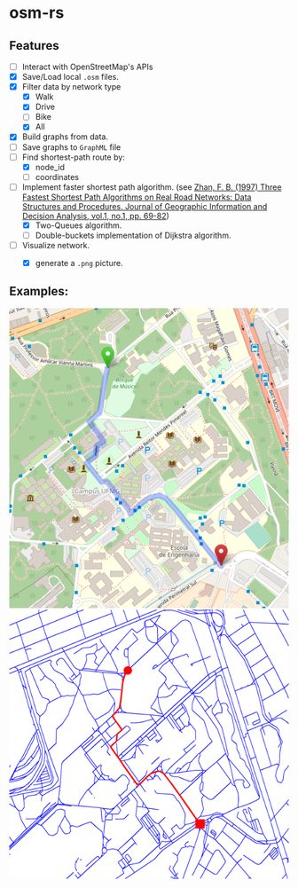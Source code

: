 # osm-rs

## Features
- [ ] Interact with OpenStreetMap's APIs
- [X] Save/Load local `.osm` files.
- [X] Filter data by network type
    - [X] Walk
    - [X] Drive
    - [ ] Bike
    - [X] All
- [X] Build graphs from data.
- [ ] Save graphs to `GraphML` file
- [ ] Find shortest-path route by:
    - [X] node_id
    - [ ] coordinates
- [ ] Implement faster shortest path algorithm. (see [Zhan, F. B. (1997) Three Fastest Shortest Path Algorithms on Real Road Networks: Data Structures
and Procedures. Journal of Geographic Information and Decision Analysis, vol.1, no.1, pp. 69-82](https://publish.uwo.ca/~jmalczew/gida_1/Zhan/Zhan.htm))
    - [X] Two-Queues algorithm. 
    - [ ] Double-buckets implementation of Dijkstra algorithm.
- [ ] Visualize network.
    - [X] generate a `.png` picture.


## Examples: 
![image info](images/test1.png)
![image info](images/test1output.png)
